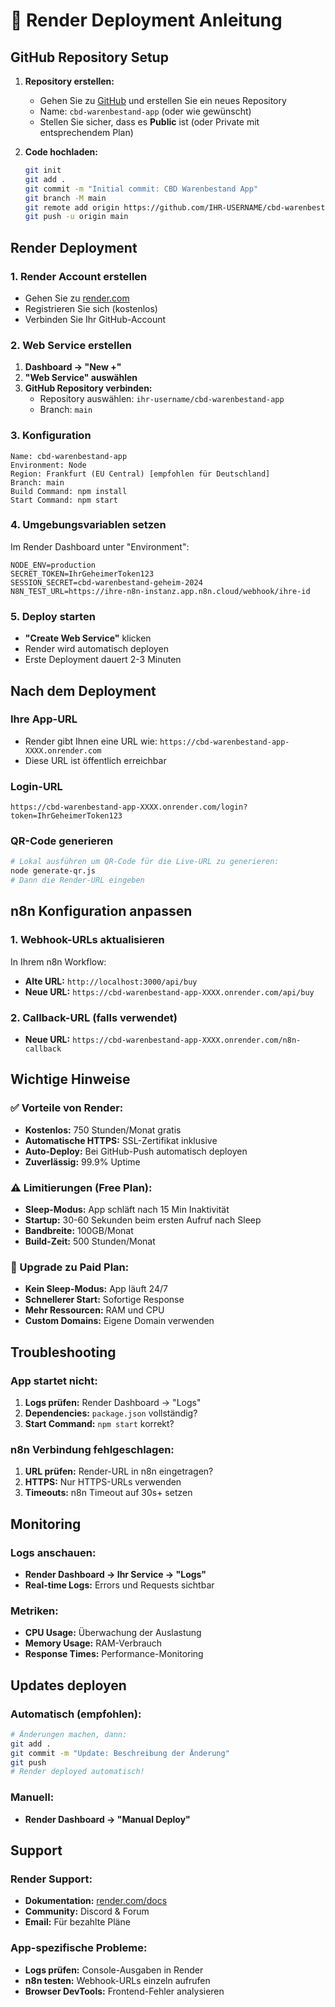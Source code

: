 # 🚀 Render Deployment Anleitung

## GitHub Repository Setup

1. **Repository erstellen:**
   - Gehen Sie zu [GitHub](https://github.com) und erstellen Sie ein neues Repository
   - Name: `cbd-warenbestand-app` (oder wie gewünscht)
   - Stellen Sie sicher, dass es **Public** ist (oder Private mit entsprechendem Plan)

2. **Code hochladen:**
   ```bash
   git init
   git add .
   git commit -m "Initial commit: CBD Warenbestand App"
   git branch -M main
   git remote add origin https://github.com/IHR-USERNAME/cbd-warenbestand-app.git
   git push -u origin main
   ```

## Render Deployment

### 1. Render Account erstellen
- Gehen Sie zu [render.com](https://render.com)
- Registrieren Sie sich (kostenlos)
- Verbinden Sie Ihr GitHub-Account

### 2. Web Service erstellen
1. **Dashboard → "New +"**
2. **"Web Service" auswählen**
3. **GitHub Repository verbinden:**
   - Repository auswählen: `ihr-username/cbd-warenbestand-app`
   - Branch: `main`

### 3. Konfiguration
```
Name: cbd-warenbestand-app
Environment: Node
Region: Frankfurt (EU Central) [empfohlen für Deutschland]
Branch: main
Build Command: npm install
Start Command: npm start
```

### 4. Umgebungsvariablen setzen
Im Render Dashboard unter "Environment":

```
NODE_ENV=production
SECRET_TOKEN=IhrGeheimerToken123
SESSION_SECRET=cbd-warenbestand-geheim-2024
N8N_TEST_URL=https://ihre-n8n-instanz.app.n8n.cloud/webhook/ihre-id
```

### 5. Deploy starten
- **"Create Web Service"** klicken
- Render wird automatisch deployen
- Erste Deployment dauert 2-3 Minuten

## Nach dem Deployment

### Ihre App-URL
- Render gibt Ihnen eine URL wie: `https://cbd-warenbestand-app-XXXX.onrender.com`
- Diese URL ist öffentlich erreichbar

### Login-URL
```
https://cbd-warenbestand-app-XXXX.onrender.com/login?token=IhrGeheimerToken123
```

### QR-Code generieren
```bash
# Lokal ausführen um QR-Code für die Live-URL zu generieren:
node generate-qr.js
# Dann die Render-URL eingeben
```

## n8n Konfiguration anpassen

### 1. Webhook-URLs aktualisieren
In Ihrem n8n Workflow:
- **Alte URL:** `http://localhost:3000/api/buy`
- **Neue URL:** `https://cbd-warenbestand-app-XXXX.onrender.com/api/buy`

### 2. Callback-URL (falls verwendet)
- **Neue URL:** `https://cbd-warenbestand-app-XXXX.onrender.com/n8n-callback`

## Wichtige Hinweise

### ✅ Vorteile von Render:
- **Kostenlos:** 750 Stunden/Monat gratis
- **Automatische HTTPS:** SSL-Zertifikat inklusive
- **Auto-Deploy:** Bei GitHub-Push automatisch deployen
- **Zuverlässig:** 99.9% Uptime

### ⚠️ Limitierungen (Free Plan):
- **Sleep-Modus:** App schläft nach 15 Min Inaktivität
- **Startup:** 30-60 Sekunden beim ersten Aufruf nach Sleep
- **Bandbreite:** 100GB/Monat
- **Build-Zeit:** 500 Stunden/Monat

### 🚀 Upgrade zu Paid Plan:
- **Kein Sleep-Modus:** App läuft 24/7
- **Schnellerer Start:** Sofortige Response
- **Mehr Ressourcen:** RAM und CPU
- **Custom Domains:** Eigene Domain verwenden

## Troubleshooting

### App startet nicht:
1. **Logs prüfen:** Render Dashboard → "Logs"
2. **Dependencies:** `package.json` vollständig?
3. **Start Command:** `npm start` korrekt?

### n8n Verbindung fehlgeschlagen:
1. **URL prüfen:** Render-URL in n8n eingetragen?
2. **HTTPS:** Nur HTTPS-URLs verwenden
3. **Timeouts:** n8n Timeout auf 30s+ setzen

## Monitoring

### Logs anschauen:
- **Render Dashboard → Ihr Service → "Logs"**
- **Real-time Logs:** Errors und Requests sichtbar

### Metriken:
- **CPU Usage:** Überwachung der Auslastung
- **Memory Usage:** RAM-Verbrauch
- **Response Times:** Performance-Monitoring

## Updates deployen

### Automatisch (empfohlen):
```bash
# Änderungen machen, dann:
git add .
git commit -m "Update: Beschreibung der Änderung"
git push
# Render deployed automatisch!
```

### Manuell:
- **Render Dashboard → "Manual Deploy"**

## Support

### Render Support:
- **Dokumentation:** [render.com/docs](https://render.com/docs)
- **Community:** Discord & Forum
- **Email:** Für bezahlte Pläne

### App-spezifische Probleme:
- **Logs prüfen:** Console-Ausgaben in Render
- **n8n testen:** Webhook-URLs einzeln aufrufen
- **Browser DevTools:** Frontend-Fehler analysieren 